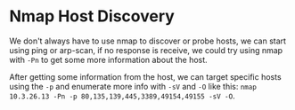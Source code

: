 # Nmap Host Discovery

We don't always have to use nmap to discover or probe hosts, we can start using ping or arp-scan, if no response is receive, we could try using nmap with `-Pn` to get some more information about the host.

After getting some information from the host, we can target specific hosts using the `-p` and enumerate more info with `-sV` and `-O` like this: `nmap 10.3.26.13 -Pn -p 80,135,139,445,3389,49154,49155 -sV -O`.